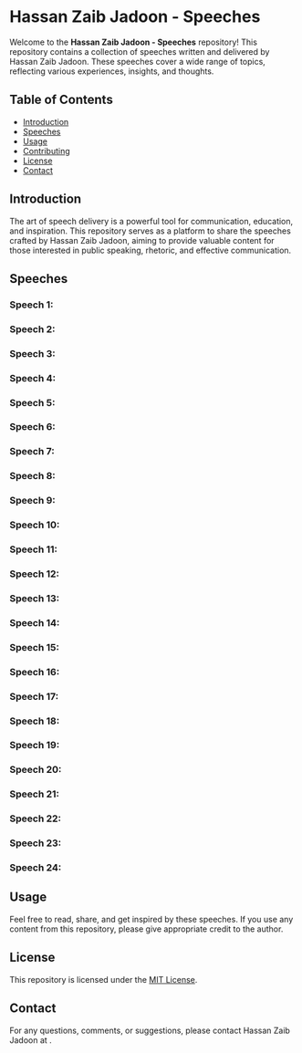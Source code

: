# Hassan Zaib Jadoon - Speeches

Welcome to the **Hassan Zaib Jadoon - Speeches** repository! This repository contains a collection of speeches written and delivered by Hassan Zaib Jadoon. These speeches cover a wide range of topics, reflecting various experiences, insights, and thoughts.

## Table of Contents

- [Introduction](#introduction)
- [Speeches](#speeches)
- [Usage](#usage)
- [Contributing](#contributing)
- [License](#license)
- [Contact](#contact)

## Introduction

The art of speech delivery is a powerful tool for communication, education, and inspiration. This repository serves as a platform to share the speeches crafted by Hassan Zaib Jadoon, aiming to provide valuable content for those interested in public speaking, rhetoric, and effective communication.

## Speeches

### Speech 1: 
### Speech 2: 
### Speech 3:
### Speech 4: 
### Speech 5: 
### Speech 6:
### Speech 7: 
### Speech 8: 
### Speech 9:
### Speech 10: 
### Speech 11: 
### Speech 12:
### Speech 13: 
### Speech 14: 
### Speech 15:
### Speech 16: 
### Speech 17: 
### Speech 18:
### Speech 19: 
### Speech 20: 
### Speech 21:
### Speech 22: 
### Speech 23: 
### Speech 24:


## Usage
Feel free to read, share, and get inspired by these speeches. If you use any content from this repository, please give appropriate credit to the author.

## License

This repository is licensed under the [MIT License](LICENSE).

## Contact

For any questions, comments, or suggestions, please contact Hassan Zaib Jadoon at .
